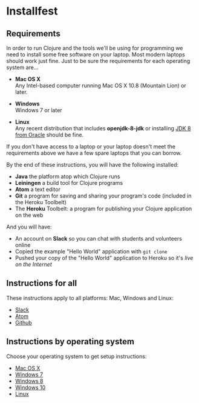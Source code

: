Installfest
===========

## Requirements

In order to run Clojure and the tools we'll be using for
programming we need to install some free software on your laptop.
Most modern laptops should work just fine. Just to be sure
the requirements for each operating system are...

* **Mac OS X**<br/>
  Any Intel-based computer running Mac OS X 10.8 (Mountain Lion) or later.

* **Windows**<br/>
  Windows 7 or later

* **Linux**<br/>
  Any recent distribution that includes **openjdk-8-jdk** or installing
  [JDK 8 from Oracle](http://www.oracle.com/technetwork/java/javase/downloads/index.html) should be fine.

If you don't have access to a laptop or your laptop doesn't meet
the requirements above we have a few spare laptops that you can borrow.

By the end of these instructions, you will have the following installed:

* **Java** the platform atop which Clojure runs
* **Leiningen** a build tool for Clojure programs
* **Atom** a text editor
* **Git** a program for saving and sharing your program's code (included in the Heroku Toolbelt)
* The **Heroku** Toolbelt: a program for publishing your Clojure application on the web

And you will have:

* An account on **Slack** so you can chat with students and volunteers online
* Copied the example "Hello World"  application with ```git clone```
* Pushed your copy of the "Hello World"  application to Heroku so it's *live on the Internet*


## Instructions for all

These instructions apply to all platforms: Mac, Windows and Linux:

* [Slack](#slack)
* [Atom](#atom)
* [Github](#github)

## Instructions by operating system

Choose your operating system to get setup instructions:

* [Mac OS X](#os-x-setup)
* [Windows 7](#windows-7-setup)
* [Windows 8](#windows-8-setup)
* [Windows 10](#windows-10-setup)
* [Linux](#linux-setup)
